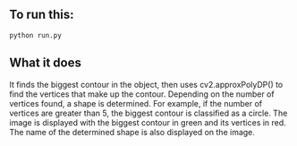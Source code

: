 To run this:
--------------
`python run.py`

What it does
-------------
It finds the biggest contour in the object, then uses cv2.approxPolyDP() to find the vertices that make up the contour. Depending on the number of vertices found, a shape is determined. For example, if the number of vertices are greater than 5, the biggest contour is classified as a circle. The image is displayed with the biggest contour in green and its vertices in red. The name of the determined shape is also displayed on the image.
